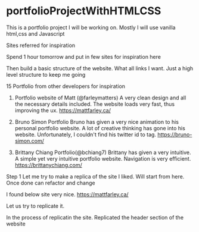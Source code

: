 # portfolioProjectWithHTMLCSS

This is a portfolio project I will be working on. Mostly I will use vanilla html,css and Javascript

Sites referred for inspiration

Spend 1 hour tomorrow and put in few sites for inspiration here

Then build a basic structure of the website. What all links I want. Just a high level structure to keep me going

15 Portfolio from other developers for inspiration

1. Portfolio website of Matt (@farleymatters)
   A very clean design and all the necessary details included. The website loads very fast, thus improving the ux.
   https://mattfarley.ca/

2. Bruno Simon Portfolio
   Bruno has given a very nice animation to his personal portfolio website. A lot of creative thinking has gone into his website. Unfortunately, I couldn't find his twitter id to tag.
   https://bruno-simon.com/

3. Brittany Chiang Portfolio(@bchiang7)
   Brittany has given a very intuitive. A simple yet very intuitive portfolio website. Navigation is very efficient.
   https://brittanychiang.com/

Step 1
Let me try to make a replica of the site I liked. Will start from here. Once done can refactor and change

I found below site very nice.
https://mattfarley.ca/

Let us try to replicate it.

In the process of replicatin the site. Replicated the header section of the website

